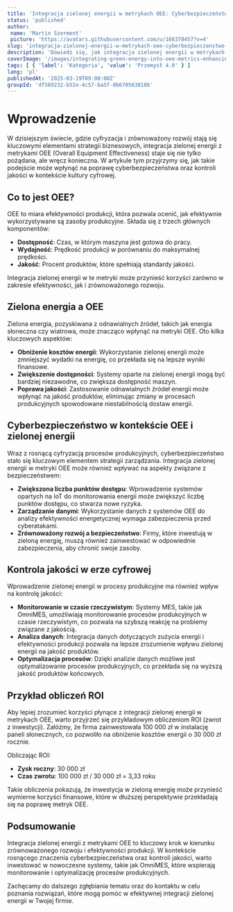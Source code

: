```yaml
---
title: 'Integracja zielonej energii w metrykach OEE: Cyberbezpieczeństwo i kontrola jakości'
status: 'published'
author:
 name: 'Martin Szerment'
 picture: 'https://avatars.githubusercontent.com/u/166378457?v=4'
slug: 'integracja-zielonej-energii-w-metrykach-oee-cyberbezpieczenstwo-i-kontrola-jakosci'
description: 'Dowiedz się, jak integracja zielonej energii w metrykach OEE może poprawić cyberbezpieczeństwo i kontrolę jakości w cyfrowej kulturze.'
coverImage: '/images/integrating-green-energy-into-oee-metrics-enhancing-cybersecurity-and-quality-control-in-a-digital-culture.png'
tags: [ { 'label': 'Kategoria', 'value': 'Przemysł 4.0' } ]
lang: 'pl'
publishedAt: '2025-03-19T09:00:00Z'
groupId: 'df589232-b52e-4c57-ba5f-0b670563810b'
---
```

# Wprowadzenie

W dzisiejszym świecie, gdzie cyfryzacja i zrównoważony rozwój stają się kluczowymi elementami strategii biznesowych, integracja zielonej energii z metrykami OEE (Overall Equipment Effectiveness) staje się nie tylko pożądana, ale wręcz konieczna. W artykule tym przyjrzymy się, jak takie podejście może wpłynąć na poprawę cyberbezpieczeństwa oraz kontroli jakości w kontekście kultury cyfrowej.

## Co to jest OEE?

OEE to miara efektywności produkcji, która pozwala ocenić, jak efektywnie wykorzystywane są zasoby produkcyjne. Składa się z trzech głównych komponentów:
- **Dostępność**: Czas, w którym maszyna jest gotowa do pracy.
- **Wydajność**: Prędkość produkcji w porównaniu do maksymalnej prędkości.
- **Jakość**: Procent produktów, które spełniają standardy jakości.

Integracja zielonej energii w te metryki może przynieść korzyści zarówno w zakresie efektywności, jak i zrównoważonego rozwoju.

## Zielona energia a OEE

Zielona energia, pozyskiwana z odnawialnych źródeł, takich jak energia słoneczna czy wiatrowa, może znacząco wpłynąć na metryki OEE. Oto kilka kluczowych aspektów:
- **Obniżenie kosztów energii**: Wykorzystanie zielonej energii może zmniejszyć wydatki na energię, co przekłada się na lepsze wyniki finansowe.
- **Zwiększenie dostępności**: Systemy oparte na zielonej energii mogą być bardziej niezawodne, co zwiększa dostępność maszyn.
- **Poprawa jakości**: Zastosowanie odnawialnych źródeł energii może wpłynąć na jakość produktów, eliminując zmiany w procesach produkcyjnych spowodowane niestabilnością dostaw energii.

## Cyberbezpieczeństwo w kontekście OEE i zielonej energii

Wraz z rosnącą cyfryzacją procesów produkcyjnych, cyberbezpieczeństwo stało się kluczowym elementem strategii zarządzania. Integracja zielonej energii w metryki OEE może również wpływać na aspekty związane z bezpieczeństwem:
- **Zwiększona liczba punktów dostępu**: Wprowadzenie systemów opartych na IoT do monitorowania energii może zwiększyć liczbę punktów dostępu, co stwarza nowe ryzyka.
- **Zarządzanie danymi**: Wykorzystanie danych z systemów OEE do analizy efektywności energetycznej wymaga zabezpieczenia przed cyberatakami.
- **Zrównoważony rozwój a bezpieczeństwo**: Firmy, które inwestują w zieloną energię, muszą również zainwestować w odpowiednie zabezpieczenia, aby chronić swoje zasoby.

## Kontrola jakości w erze cyfrowej

Wprowadzenie zielonej energii w procesy produkcyjne ma również wpływ na kontrolę jakości:
- **Monitorowanie w czasie rzeczywistym**: Systemy MES, takie jak OmniMES, umożliwiają monitorowanie procesów produkcyjnych w czasie rzeczywistym, co pozwala na szybszą reakcję na problemy związane z jakością.
- **Analiza danych**: Integracja danych dotyczących zużycia energii i efektywności produkcji pozwala na lepsze zrozumienie wpływu zielonej energii na jakość produktów.
- **Optymalizacja procesów**: Dzięki analizie danych możliwe jest optymalizowanie procesów produkcyjnych, co przekłada się na wyższą jakość produktów końcowych.

## Przykład obliczeń ROI

Aby lepiej zrozumieć korzyści płynące z integracji zielonej energii w metrykach OEE, warto przyjrzeć się przykładowym obliczeniom ROI (zwrot z inwestycji). Załóżmy, że firma zainwestowała 100 000 zł w instalację paneli słonecznych, co pozwoliło na obniżenie kosztów energii o 30 000 zł rocznie. 

Obliczając ROI:
- **Zysk roczny**: 30 000 zł
- **Czas zwrotu**: 100 000 zł / 30 000 zł = 3,33 roku

Takie obliczenia pokazują, że inwestycja w zieloną energię może przynieść wymierne korzyści finansowe, które w dłuższej perspektywie przekładają się na poprawę metryk OEE.

## Podsumowanie

Integracja zielonej energii z metrykami OEE to kluczowy krok w kierunku zrównoważonego rozwoju i efektywności produkcji. W kontekście rosnącego znaczenia cyberbezpieczeństwa oraz kontroli jakości, warto inwestować w nowoczesne systemy, takie jak OmniMES, które wspierają monitorowanie i optymalizację procesów produkcyjnych. 

Zachęcamy do dalszego zgłębiania tematu oraz do kontaktu w celu poznania rozwiązań, które mogą pomóc w efektywnej integracji zielonej energii w Twojej firmie.
